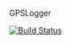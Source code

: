 GPSLogger

[![Build Status](https://travis-ci.org/hanchao/helloworld.png?branch=master)](https://travis-ci.org/hanchao/GPSLogger)
